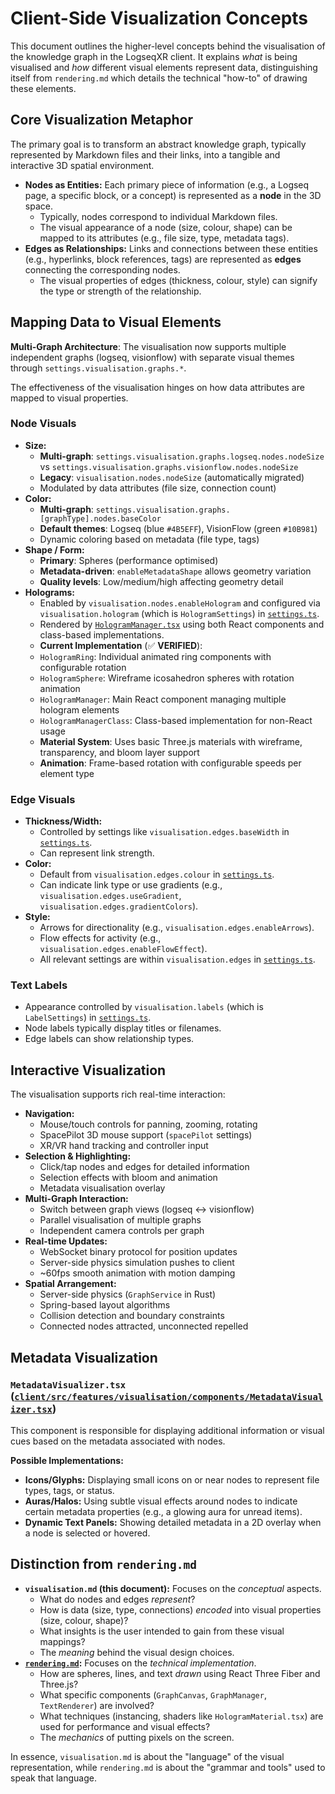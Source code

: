 # Client-Side Visualization Concepts

This document outlines the higher-level concepts behind the visualisation of the knowledge graph in the LogseqXR client. It explains *what* is being visualised and *how* different visual elements represent data, distinguishing itself from `rendering.md` which details the technical "how-to" of drawing these elements.

## Core Visualization Metaphor

The primary goal is to transform an abstract knowledge graph, typically represented by Markdown files and their links, into a tangible and interactive 3D spatial environment.

-   **Nodes as Entities:** Each primary piece of information (e.g., a Logseq page, a specific block, or a concept) is represented as a **node** in the 3D space.
    -   Typically, nodes correspond to individual Markdown files.
    -   The visual appearance of a node (size, colour, shape) can be mapped to its attributes (e.g., file size, type, metadata tags).
-   **Edges as Relationships:** Links and connections between these entities (e.g., hyperlinks, block references, tags) are represented as **edges** connecting the corresponding nodes.
    -   The visual properties of edges (thickness, colour, style) can signify the type or strength of the relationship.

## Mapping Data to Visual Elements

**Multi-Graph Architecture**: The visualisation now supports multiple independent graphs (logseq, visionflow) with separate visual themes through `settings.visualisation.graphs.*`.

The effectiveness of the visualisation hinges on how data attributes are mapped to visual properties.

### Node Visuals

-   **Size:**
    -   **Multi-graph**: `settings.visualisation.graphs.logseq.nodes.nodeSize` vs `settings.visualisation.graphs.visionflow.nodes.nodeSize`
    -   **Legacy**: `visualisation.nodes.nodeSize` (automatically migrated)
    -   Modulated by data attributes (file size, connection count)
-   **Color:**
    -   **Multi-graph**: `settings.visualisation.graphs.[graphType].nodes.baseColor`
    -   **Default themes**: Logseq (blue `#4B5EFF`), VisionFlow (green `#10B981`)
    -   Dynamic coloring based on metadata (file type, tags)
-   **Shape / Form:**
    -   **Primary**: Spheres (performance optimised)
    -   **Metadata-driven**: `enableMetadataShape` allows geometry variation
    -   **Quality levels**: Low/medium/high affecting geometry detail
-   **Holograms:**
    -   Enabled by `visualisation.nodes.enableHologram` and configured via `visualisation.hologram` (which is `HologramSettings`) in [`settings.ts`](../../client/src/features/settings/config/settings.ts).
    -   Rendered by [`HologramManager.tsx`](../../client/src/features/visualisation/renderers/HologramManager.tsx) using both React components and class-based implementations.
    -   **Current Implementation** (✅ **VERIFIED**):
      - `HologramRing`: Individual animated ring components with configurable rotation
      - `HologramSphere`: Wireframe icosahedron spheres with rotation animation
      - `HologramManager`: Main React component managing multiple hologram elements
      - `HologramManagerClass`: Class-based implementation for non-React usage
    -   **Material System**: Uses basic Three.js materials with wireframe, transparency, and bloom layer support
    -   **Animation**: Frame-based rotation with configurable speeds per element type

### Edge Visuals

-   **Thickness/Width:**
    -   Controlled by settings like `visualisation.edges.baseWidth` in [`settings.ts`](../../client/src/features/settings/config/settings.ts).
    -   Can represent link strength.
-   **Color:**
    -   Default from `visualisation.edges.colour` in [`settings.ts`](../../client/src/features/settings/config/settings.ts).
    -   Can indicate link type or use gradients (e.g., `visualisation.edges.useGradient`, `visualisation.edges.gradientColors`).
-   **Style:**
    -   Arrows for directionality (e.g., `visualisation.edges.enableArrows`).
    -   Flow effects for activity (e.g., `visualisation.edges.enableFlowEffect`).
    -   All relevant settings are within `visualisation.edges` in [`settings.ts`](../../client/src/features/settings/config/settings.ts).

### Text Labels

-   Appearance controlled by `visualisation.labels` (which is `LabelSettings`) in [`settings.ts`](../../client/src/features/settings/config/settings.ts).
-   Node labels typically display titles or filenames.
-   Edge labels can show relationship types.

## Interactive Visualization

The visualisation supports rich real-time interaction:

-   **Navigation:** 
    - Mouse/touch controls for panning, zooming, rotating
    - SpacePilot 3D mouse support (`spacePilot` settings)
    - XR/VR hand tracking and controller input
-   **Selection & Highlighting:** 
    - Click/tap nodes and edges for detailed information
    - Selection effects with bloom and animation
    - Metadata visualisation overlay
-   **Multi-Graph Interaction:**
    - Switch between graph views (logseq ↔ visionflow)
    - Parallel visualisation of multiple graphs
    - Independent camera controls per graph
-   **Real-time Updates:**
    - WebSocket binary protocol for position updates
    - Server-side physics simulation pushes to client
    - ~60fps smooth animation with motion damping
-   **Spatial Arrangement:** 
    - Server-side physics (`GraphService` in Rust)
    - Spring-based layout algorithms
    - Collision detection and boundary constraints
    - Connected nodes attracted, unconnected repelled

## Metadata Visualization

### `MetadataVisualizer.tsx` ([`client/src/features/visualisation/components/MetadataVisualizer.tsx`](../../client/src/features/visualisation/components/MetadataVisualizer.tsx))

This component is responsible for displaying additional information or visual cues based on the metadata associated with nodes.

**Possible Implementations:**
-   **Icons/Glyphs:** Displaying small icons on or near nodes to represent file types, tags, or status.
-   **Auras/Halos:** Using subtle visual effects around nodes to indicate certain metadata properties (e.g., a glowing aura for unread items).
-   **Dynamic Text Panels:** Showing detailed metadata in a 2D overlay when a node is selected or hovered.

## Distinction from `rendering.md`

-   **`visualisation.md` (this document):** Focuses on the *conceptual* aspects.
    -   What do nodes and edges *represent*?
    -   How is data (size, type, connections) *encoded* into visual properties (size, colour, shape)?
    -   What insights is the user intended to gain from these visual mappings?
    -   The *meaning* behind the visual design choices.
-   **[`rendering.md`](./rendering.md):** Focuses on the *technical implementation*.
    -   How are spheres, lines, and text *drawn* using React Three Fiber and Three.js?
    -   What specific components (`GraphCanvas`, `GraphManager`, `TextRenderer`) are involved?
    -   What techniques (instancing, shaders like `HologramMaterial.tsx`) are used for performance and visual effects?
    -   The *mechanics* of putting pixels on the screen.

In essence, `visualisation.md` is about the "language" of the visual representation, while `rendering.md` is about the "grammar and tools" used to speak that language.